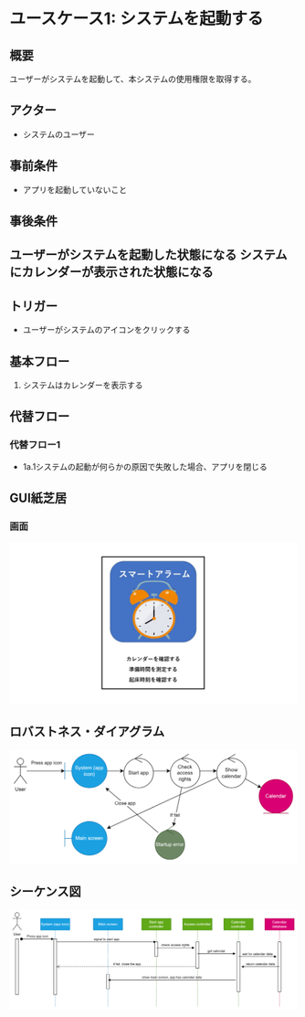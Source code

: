# ユースケース1: システムを起動する

## 概要

ユーザーがシステムを起動して、本システムの使用権限を取得する。

## アクター

- システムのユーザー

## 事前条件

- アプリを起動していないこと 

## 事後条件
ユーザーがシステムを起動した状態になる
システムにカレンダーが表示された状態になる
- 

## トリガー

- ユーザーがシステムのアイコンをクリックする 

## 基本フロー

1. システムはカレンダーを表示する


## 代替フロー

### 代替フロー1
- 1a.1システムの起動が何らかの原因で失敗した場合、アプリを閉じる

## GUI紙芝居

### 画面

![画面の説明代替テキスト](pics/use_case1.jpg)

## ロバストネス・ダイアグラム
![画面の説明代替テキスト](pics/robustness_diagrams/usecase1_robustness.drawio.png)

## シーケンス図
![画面の説明代替テキスト](pics/sequence_diagrams/usecase1_sequence.png)
